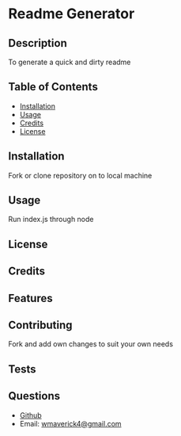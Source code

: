 # Readme Generator

## Description 

To generate a quick and dirty readme

## Table of Contents

* [Installation](#installation)
* [Usage](#usage)
* [Credits](#credits)
* [License](#license)

## Installation

Fork or clone repository on to local machine

## Usage 

Run index.js through node

## License



## Credits

## Features

## Contributing

Fork and add own changes to suit your own needs

## Tests

## Questions
* [Github](https://github.com/maverickwong17)
* Email: wmaverick4@gmail.com